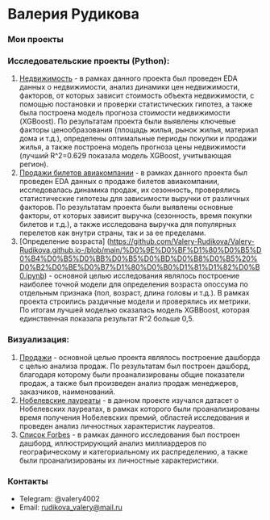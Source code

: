 # Валерия Рудикова  
### Мои проекты  
### Исследовательские проекты (Python):
1. [Недвижимость](https://github.com/Valery-Rudikova/Valery-Rudikova.github.io-/blob/main/%D0%9D%D0%B5%D0%B4%D0%B2%D0%B8%D0%B6%D0%B8%D0%BC%D0%BE%D1%81%D1%82%D1%8C.ipynb) - в рамках данного проекта был проведен EDA данных о недвижимости, анализ динамики цен недвижимости, факторов, от которых зависит стоимость объекта недвижимости, с помощью постановки и проверки статистических гипотез, а также была построена модель прогноза стоимости недвижимости (XGBoost). По результатам проекта были выявлены ключевые факторы ценообразования (площадь жилья, рынок жилья, материал дома и т.д.), определены оптимальные периоды покупки и продажи жилья, а также построена модель прогноза цены недвижимости (лучший R^2=0.629 показала модель XGBoost, учитывающая регион).
2. [Продажи билетов авиакомпании](https://github.com/Valery-Rudikova/Valery-Rudikova.github.io-/blob/main/%D0%9F%D1%80%D0%BE%D0%B4%D0%B0%D0%B6%D0%B8%20%D0%B1%D0%B8%D0%BB%D0%B5%D1%82%D0%BE%D0%B2%20%D0%B0%D0%B2%D0%B8%D0%B0%D0%BA%D0%BE%D0%BC%D0%BF%D0%B0%D0%BD%D0%B8%D0%B8.ipynb) - в рамках данного проекта был проведен EDA данных о продаже билетов авиакомпании, исследовалась динамика продаж, их сезонность, проверялись статистические гипотезы для зависимости выручки от различных факторов. По результатам проекта были выявлены основные факторы, от которых зависит выручка (сезонность, время покупки билетов и т.д.), а также исследована выручка для популярных перелетов как внутри страны, так и за ее пределами.
3. [Определение возраста] (https://github.com/Valery-Rudikova/Valery-Rudikova.github.io-/blob/main/%D0%9E%D0%BF%D1%80%D0%B5%D0%B4%D0%B5%D0%BB%D0%B5%D0%BD%D0%B8%D0%B5%20%D0%B2%D0%BE%D0%B7%D1%80%D0%B0%D1%81%D1%82%D0%B0.ipynb) - основной целью исследования являлось построение наиболее точной модели для определения возраста опоссума по отдельным признака (пол, возраст, длина головы и т.д.). В рамках проекта строились раздичные модели и проверялись их метрики. По итогам лучшей моделью оказалась модель XGBBoost, которая единственная показала результат R^2 больше 0,5.
### Визуализация:
1. [Продажи](https://datalens.yandex/65uc82pm508ks) - основной целью проекта являлось построение дашборда с целью анализа продаж.
По результатам был построен дашборд, благодаря которому были проанализированы общие показатели продаж, а также был произведен анализ продаж менеджеров, заказчиков, наименований.
2. [Нобелевские лауреаты](https://datalens.yandex/tsrbxhxs8hp2f) - в данном проекте изучался датасет о Нобелевских лауреатах, в рамках которого были проанализированы время получения Нобелевских премий, областей исследования и проведен анализ личностных характеристик лауреатов.
3. [Список Forbes](https://datalens.yandex/po70zdr8qnnab) - в рамках данного исследования был построен дашборд, иллюстрирующий анализ миллиардеров по географическому и категориальному их распределению, а также были проанализированы их личностные характеристики.
### Контакты  
- Telegram: @valery4002
- Email: rudikova_valery@mail.ru  
